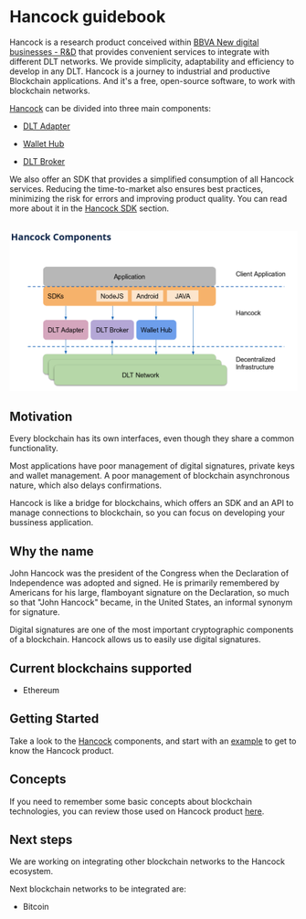 
# Hancock guidebook 

Hancock is a research product conceived within <a href="https://www.bbva.com/ndb/es/">BBVA New digital businesses - R&D</a> that provides convenient services to integrate with different DLT networks. We provide simplicity, adaptability and efficiency to develop in any DLT. Hancock is a journey to industrial and productive Blockchain applications. And it's a free, open-source software, to work with blockchain networks. 

[Hancock](./getting-started/) can be divided into three main components:

- [DLT Adapter](./dlt-adapter/) 

- [Wallet Hub](./wallet-hub/) 

- [DLT Broker](./dlt-broker/) 

We also offer an SDK that provides a simplified consumption of all Hancock services. Reducing the time-to-market also ensures best practices, minimizing the risk for errors and improving product quality. You can read more about it in the [Hancock SDK](./sdk/) section.

<img style="display: block; margin: 2rem auto" alt="hancock commponents"  src="../img/hancock_commponent.png">

## Motivation

Every blockchain has its own interfaces, even though they share a common functionality. 

Most applications have poor management of digital signatures, private keys and wallet management. A poor management of blockchain asynchronous nature, which also delays confirmations.

Hancock is like a bridge for blockchains, which offers an SDK and an API to manage connections to blockchain, so you can focus on developing your bussiness application.

## Why the name

John Hancock was the president of the Congress when the Declaration of Independence was adopted and signed. He is primarily remembered by Americans for his large, flamboyant signature on the Declaration, so much so that "John Hancock" became, in the United States, an informal synonym for signature.

Digital signatures are one of the most important cryptographic components of a blockchain. Hancock allows us to easily use digital signatures.

## Current blockchains supported

 - Ethereum

## Getting Started

Take a look to the [Hancock](./getting-started/) components, and start with an [example](./getting-started/#basic-example) to get to know the Hancock product.

## Concepts

If you need to remember some basic concepts about blockchain technologies, you can review those used on Hancock product [here](./getting-started/Concept/).

## Next steps

We are working on integrating other blockchain networks to the Hancock ecosystem. 

Next blockchain networks to be integrated are:
 - Bitcoin
